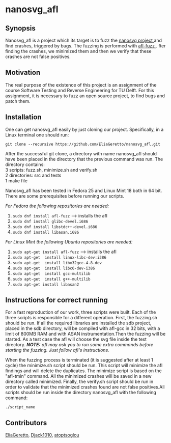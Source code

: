 # nanosvg_afl
<b><h2>Synopsis</h2></b>

Nanosvg_afl is a project which its target is to fuzz the <a href="https://github.com/memononen/nanosvg">nanosvg project </a> and find crashes,
triggered by bugs. The fuzzing is performed with <a href="http://lcamtuf.coredump.cx/afl">afl-fuzz </a>. fter finding the crashes, we minimized them and
then we verify that these crashes are not false positives.

<b><h2>Motivation</h2></b>

The real purpose of the existence of this project is an assignment of the course
Software Testing and Reverse Engineering for TU Delft. For this assignment, it
is necessary to fuzz an open source project, to find bugs and patch them.

<b><h2>Installation</h2></b>

One can get nanosvg_afl easily by just cloning our project. Specifically, in a Linux
terminal one should run:

`git clone --recursive https://github.com/EliaGeretto/nanosvg_afl.git`

<p>After the successful git clone, a directory with name nanosvg_afl should have been
placed in the directory that the previous command was run. The directory contains:<br>
3 scripts: fuzz.sh, minimize.sh and verify.sh<br>
2 directories: src and tests<br>
1 make file<br>

Nanosvg_afl has been tested in Fedora 25 and Linux Mint 18 both in 64 bit. There are
some prerequisites before running our scripts.

<i>For Fedora the following repositories are needed: </i>

1) `sudo dnf install afl-fuzz` --> installs the afl
2) `sudo dnf install glibc-devel.i686`
3) `sudo dnf install libstdc++-devel.i686`
4) `sudo dnf install libasan.i686`

<i>For Linux Mint the following Ubuntu repositories are needed:</i>

1) `sudo apt-get install afl-fuzz`  --> installs the afl
2) `sudo apt-get  install linux-libc-dev:i386`
3) `sudo apt-get  install libx32gcc-4.8-dev`
4) `sudo apt-get  install libc6-dev-i386`
5) `sudo apt-get  install gcc-multilib`
6) `sudo apt-get  install g++-multilib`
7) `sudo apt-get install libasan2`


<b><h2>Instructions for correct running</h2></b>

<p>For a fast reproduction of our work, three scripts were built. Each of the three
scripts is responsible for a different operation. First, the fuzzing.sh should
be run. If all the required libraries are installed the sdb project, placed in
the sdb directory, will be compiled with afl-gcc in 32 bits, with a limit of
800MB RAM and with ASAN instrumentation.Then the fuzzing will be started. As a test case the afl will choose the
svg file inside the test directory.
<i><b>NOTE:</b> afl may ask you to run some extra commands before starting the fuzzing. Just follow afl's instructions.</i>
<p>When the fuzzing process is terminated (it is suggested after at least 1 cycle)
the minimize.sh script should be run. This script will minimize the afl findings
and will delete the duplicates. The minimize script is based on the "afl-tmin"
command. All the minimized crashes will be saved in a new directory called
minimized. Finally, the verify.sh script should be run in order to validate that
the minimized crashes found are not false positives.All scripts should be run
inside the directory nanosvg_afl with the following command:

`./script_name`

<b><h2>Contributors</h2></b>

<a href="https://github.com/EliaGeretto">EliaGeretto</a>, <a href="https://github.com/Djack1010">Djack1010</a>, <a href="https://github.com/atoptsoglou">atoptsoglou</a>
